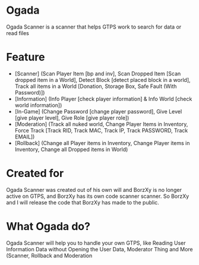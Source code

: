 # Ogada
Ogada Scanner is a scanner that helps GTPS work to search for data or read files

# Feature
- [Scanner] (Scan Player Item [bp and inv], Scan Dropped Item [Scan dropped item in a World], Detect Block [detect placed block in a world], Track all items in a World [Donation, Storage Box, Safe Fault (With Password)])
- [Information] (Info Player [check player information] & Info World [check world information])
- [In-Game] (Change Password [change player password], Give Level [give player level], Give Role [give player role])
- [Moderation] (Track all nuked world, Change Player Items in Inventory, Force Track [Track RID, Track MAC, Track IP, Track PASSWORD, Track EMAIL])
- [Rollback] (Change all Player items in Inventory, Change Player items in Inventory, Change all Dropped items in World)

# Created for
Ogada Scanner was created out of his own will and BorzXy is no longer active on GTPS, and BorzXy has its own code scanner scanner. So BorzXy and I will release the code that BorzXy has made to the public.

# What Ogada do?
Ogada Scanner will help you to handle your own GTPS, like Reading User Information Data without Opening the User Data, Moderator Thing and More (Scanner, Rollback and Moderation
